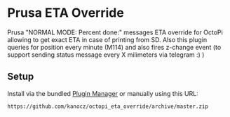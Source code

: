 # Prusa ETA Override

Prusa "NORMAL MODE: Percent done:" messages ETA override for OctoPi allowing to get exact ETA in case of printing from SD. Also this plugin queries for position every minute (M114) and also fires z-change event (to support sending status message every X milimeters via telegram :) )

## Setup

Install via the bundled [Plugin Manager](https://github.com/foosel/OctoPrint/wiki/Plugin:-Plugin-Manager)
or manually using this URL:

    https://github.com/kanocz/octopi_eta_override/archive/master.zip
